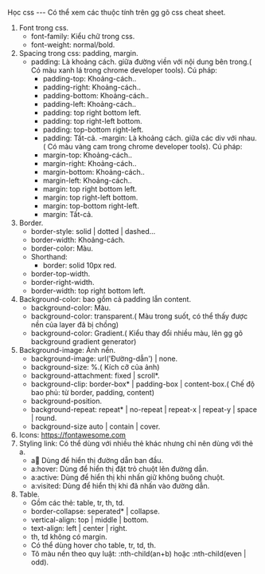 Học css
--- Có thể xem các thuộc tính trên gg gõ css cheat sheet.
1. Font trong css.
	- font-family: Kiểu chữ trong css.
	- font-weight: normal/bold.
2. Spacing trong css: padding, margin.
	- padding: Là khoảng cách. giữa đường viền với nội dung bên trong.( Có màu xanh lá trong chrome developer tools). Cú pháp:
		+ padding-top: Khoảng-cách..
		+ padding-right: Khoảng-cách..
		+ padding-bottom: Khoảng-cách..
		+ padding-left: Khoảng-cách..
		+ padding: top right bottom left.
		+ padding: top right-left bottom.
		+ padding: top-bottom right-left.
		+ padding: Tất-cả.
	-margin: Là khoảng cách. giữa các div với nhau.( Có màu vàng cam trong chrome developer tools). Cú pháp:
		+ margin-top: Khoảng-cách..
		+ margin-right: Khoảng-cách..
		+ margin-bottom: Khoảng-cách..
		+ margin-left: Khoảng-cách..
		+ margin: top right bottom left.
		+ margin: top right-left bottom.
		+ margin: top-bottom right-left.
		+ margin: Tất-cả.
3. Border.
	- border-style: solid | dotted | dashed...
	- border-width: Khoảng-cách.
	- border-color: Màu.
	- Shorthand:
		+ border: solid 10px red.
	- border-top-width.
	- border-right-width.
	- border-width: top right bottom left.
4. Background-color: bao gồm cả padding lẫn content.
	- background-color: Màu.
	- background-color: transparent.( Màu trong suốt, có thể thấy được nền của layer đã bị chồng)
	- background-color: Gradient.( Kiểu thay đổi nhiều màu, lên gg gõ background gradient generator)
5. Background-image: Ảnh nền.
	- background-image: url('Đường-dẫn') | none.
	- background-size: %.( Kích cỡ của ảnh)
	- background-attachment: fixed | scroll*.
	- background-clip: border-box* | padding-box | content-box.( Chế độ bao phủ: từ border, padding, content)
	- background-position.
	- background-repeat: repeat* | no-repeat | repeat-x | repeat-y | space | round.
	- background-size auto | contain | cover.
6. Icons: https://fontawesome.com
7. Styling link: Có thể dùng với nhiều thẻ khác nhưng chỉ nên dùng với thẻ a.
	- a:link: Dùng để hiển thị đường dẫn ban đầu.
	- a:hover: Dùng để hiển thị đặt trỏ chuột lên đường dẫn.
	- a:active: Dùng để hiển thị khi nhấn giữ không buông chuột.
	- a:visited: Dùng để hiển thị khi đã nhấn vào đường dẫn.
8. Table.
	- Gồm các thẻ: table, tr, th, td.
	- border-collapse: seperated* | collapse.
	- vertical-align: top | middle | bottom.
	- text-align: left | center | right.
	- th, td không có margin.
	- Có thể dùng hover cho table, tr, td, th.
	- Tô màu nền theo quy luật: :nth-child(an+b) hoặc :nth-child(even | odd).

